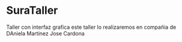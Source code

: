 # SuraTaller
Taller con interfaz grafica
este taller lo realizaremos en compañia de 
DAniela Martinez
Jose Cardona
